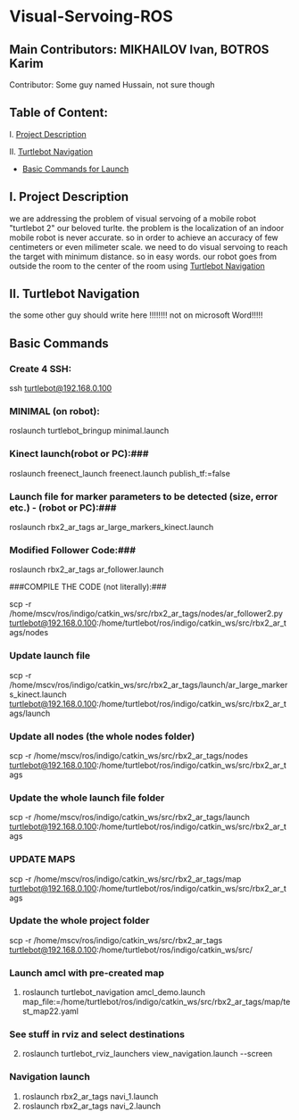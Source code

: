 # Visual-Servoing-ROS
## Main Contributors: MIKHAILOV Ivan, BOTROS Karim
Contributor: Some guy named Hussain, not sure though

## Table of Content:

I. [Project Description](https://github.com/Kivo0/Visual-Servoing-ROS#i-Project-Description)

II. [Turtlebot Navigation](https://github.com/Kivo0/Visual-Servoing-ROS#ii-Turtlebot-Navigation)
   * [Basic Commands for Launch](https://github.com/Kivo0/Visual-Servoing-ROS#Basic-Commands)




I. Project Description
   -------------------
we are addressing the problem of visual servoing of a mobile robot "turtlebot 2" our beloved turlte. the problem is the localization of an indoor mobile robot is never accurate. so in order to achieve an accuracy of few centimeters or even milimeter scale. we need to do visual servoing to reach the target with minimum distance. so in easy words. our robot goes from outside the room to the center of the room using [Turtlebot Navigation](https://github.com/Kivo0/Visual-Servoing-ROS#Turtlebot-Navigation)


II. Turtlebot Navigation
   ---------------------

the some other guy should write here !!!!!!!! not on microsoft Word!!!!!



   Basic Commands
   ---------------

### Create 4 SSH: ###

ssh turtlebot@192.168.0.100

### MINIMAL (on robot): ###

roslaunch turtlebot_bringup minimal.launch

### Kinect launch(robot or PC):###

roslaunch freenect_launch freenect.launch publish_tf:=false

### Launch file for marker parameters to be detected (size, error etc.) - (robot or PC):###

roslaunch rbx2_ar_tags ar_large_markers_kinect.launch

### Modified Follower Code:###

roslaunch rbx2_ar_tags ar_follower.launch

###COMPILE THE CODE (not literally):###

scp -r /home/mscv/ros/indigo/catkin_ws/src/rbx2_ar_tags/nodes/ar_follower2.py turtlebot@192.168.0.100:/home/turtlebot/ros/indigo/catkin_ws/src/rbx2_ar_tags/nodes

### Update launch file ###

scp -r /home/mscv/ros/indigo/catkin_ws/src/rbx2_ar_tags/launch/ar_large_markers_kinect.launch turtlebot@192.168.0.100:/home/turtlebot/ros/indigo/catkin_ws/src/rbx2_ar_tags/launch

### Update all nodes (the whole nodes folder) ###

scp -r /home/mscv/ros/indigo/catkin_ws/src/rbx2_ar_tags/nodes turtlebot@192.168.0.100:/home/turtlebot/ros/indigo/catkin_ws/src/rbx2_ar_tags

### Update the whole launch file folder ###

scp -r /home/mscv/ros/indigo/catkin_ws/src/rbx2_ar_tags/launch turtlebot@192.168.0.100:/home/turtlebot/ros/indigo/catkin_ws/src/rbx2_ar_tags

### UPDATE MAPS ###

scp -r /home/mscv/ros/indigo/catkin_ws/src/rbx2_ar_tags/map turtlebot@192.168.0.100:/home/turtlebot/ros/indigo/catkin_ws/src/rbx2_ar_tags


### Update the whole project folder ###
scp -r /home/mscv/ros/indigo/catkin_ws/src/rbx2_ar_tags turtlebot@192.168.0.100:/home/turtlebot/ros/indigo/catkin_ws/src/

### Launch amcl with pre-created map ###
1. roslaunch turtlebot_navigation amcl_demo.launch map_file:=/home/turtlebot/ros/indigo/catkin_ws/src/rbx2_ar_tags/map/test_map22.yaml

### See stuff in rviz and select destinations ###
2. roslaunch turtlebot_rviz_launchers view_navigation.launch --screen 


### Navigation launch ###
1. roslaunch rbx2_ar_tags navi_1.launch
2. roslaunch rbx2_ar_tags navi_2.launch

